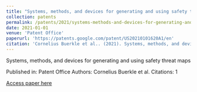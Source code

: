 ```yaml
---
title: "Systems, methods, and devices for generating and using safety threat maps"
collection: patents
permalink: /patents/2021/systems-methods-and-devices-for-generating-and-usi
date: 2021-01-01
venue: 'Patent Office'
paperurl: 'https://patents.google.com/patent/US20210101620A1/en'
citation: 'Cornelius Buerkle et al.. (2021). Systems, methods, and devices for generating and using safety threat maps. Patent Office.'
---
```


Systems, methods, and devices for generating and using safety threat maps

Published in: Patent Office
Authors: Cornelius Buerkle et al.
Citations: 1

[Access paper here](https://patents.google.com/patent/US20210101620A1/en)

